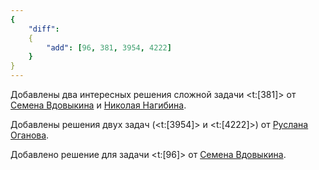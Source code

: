 ```yaml
---
{
    "diff":
    {
        "add": [96, 381, 3954, 4222]
    }
}
---
```


Добавлены два интересных решения сложной задачи <t:[381]> от [Семена Вдовыкина](/solvers#iiilll_llliii) и [Николая Нагибина](/solvers#nnagibin).

Добавлены решения двух задач (<t:[3954]> и <t:[4222]>) от [Руслана Оганова](/solvers#ruslan_oganov).

Добавлено решение для задачи <t:[96]> от [Семена Вдовыкина](/solvers#iiilll_llliii).